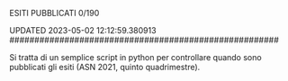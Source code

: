 ESITI PUBBLICATI 0/190 

UPDATED 2023-05-02 12:12:59.380913
######################################################

Si tratta di un semplice script in python per controllare quando sono pubblicati gli esiti (ASN 2021, quinto quadrimestre).

